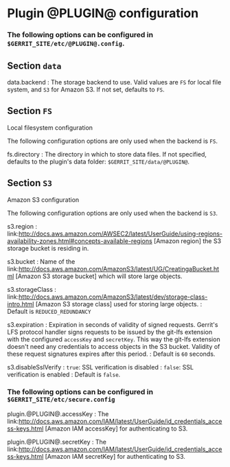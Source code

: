Plugin @PLUGIN@ configuration
======================

### The following options can be configured in `$GERRIT_SITE/etc/@PLUGIN@.config`.

Section `data`
-------------------------

data.backend
: The storage backend to use. Valid values are `FS` for local file system,
and `S3` for Amazon S3. If not set, defaults to `FS`.

Section `FS`
-------------------------
Local filesystem configuration

The following configuration options are only used when the backend is `FS`.

fs.directory
: The directory in which to store data files. If not specified, defaults to
the plugin's data folder: `$GERRIT_SITE/data/@PLUGIN@`.

Section `S3`
-------------------------
Amazon S3 configuration

The following configuration options are only used when the backend is `S3`.

s3.region
: link:http://docs.aws.amazon.com/AWSEC2/latest/UserGuide/using-regions-availability-zones.html#concepts-available-regions
[Amazon region] the S3 storage bucket is residing in.

s3.bucket
: Name of the link:http://docs.aws.amazon.com/AmazonS3/latest/UG/CreatingaBucket.html
[Amazon S3 storage bucket] which will store large objects.

s3.storageClass
: link:http://docs.aws.amazon.com/AmazonS3/latest/dev/storage-class-intro.html
[Amazon S3 storage class] used for storing large objects.
: Default is `REDUCED_REDUNDANCY`

s3.expiration
: Expiration in seconds of validity of signed requests. Gerrit's LFS protocol
handler signs requests to be issued by the git-lfs extension with the configured
`accessKey` and `secretKey`. This way the git-lfs extension doesn't need
any credentials to access objects in the S3 bucket. Validity of these request
signatures expires after this period.
: Default is `60` seconds.

s3.disableSslVerify
: `true`: SSL verification is disabled
: `false`: SSL verification is enabled
: Default is `false`.



### The following options can be configured in `$GERRIT_SITE/etc/secure.config`

plugin.@PLUGIN@.accessKey
: The link:http://docs.aws.amazon.com/IAM/latest/UserGuide/id_credentials_access-keys.html
[Amazon IAM accessKey] for authenticating to S3.

plugin.@PLUGIN@.secretKey
: The link:http://docs.aws.amazon.com/IAM/latest/UserGuide/id_credentials_access-keys.html
[Amazon IAM secretKey] for authenticating to S3.
